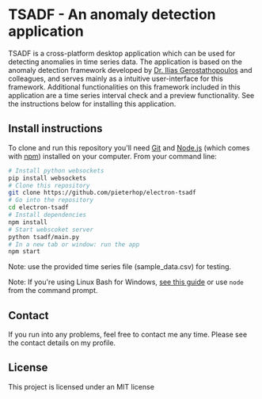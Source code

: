 # TSADF - An anomaly detection application

TSADF is a cross-platform desktop application which can be used for detecting anomalies in time series data. The application is based on the anomaly detection framework developed by [Dr. Ilias Gerostathopoulos](https://github.com/iliasger) and colleagues, and serves mainly as a intuitive user-interface for this framework. Additional functionalities on this framework included in this application are a time series interval check and a preview functionality. See the instructions below for installing this application.

## Install instructions

To clone and run this repository you'll need [Git](https://git-scm.com) and [Node.js](https://nodejs.org/en/download/) (which comes with [npm](http://npmjs.com)) installed on your computer. From your command line:

```bash
# Install python websockets
pip install websockets
# Clone this repository
git clone https://github.com/pieterhop/electron-tsadf
# Go into the repository
cd electron-tsadf
# Install dependencies
npm install
# Start webscoket server
python tsadf/main.py
# In a new tab or window: run the app
npm start
```

Note: use the provided time series file (sample_data.csv) for testing.

Note: If you're using Linux Bash for Windows, [see this guide](https://www.howtogeek.com/261575/how-to-run-graphical-linux-desktop-applications-from-windows-10s-bash-shell/) or use `node` from the command prompt.

## Contact

If you run into any problems, feel free to contact me any time. Please see the contact details on my profile.

## License

This project is licensed under an MIT license
